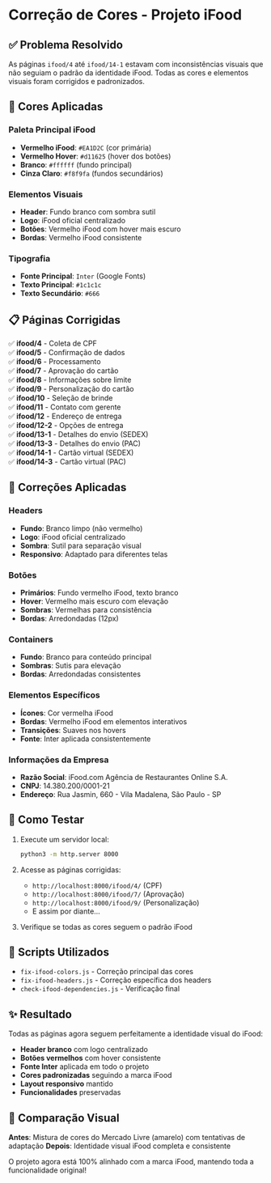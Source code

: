 # Correção de Cores - Projeto iFood

## ✅ Problema Resolvido

As páginas `ifood/4` até `ifood/14-1` estavam com inconsistências visuais que não seguiam o padrão da identidade iFood. Todas as cores e elementos visuais foram corrigidos e padronizados.

## 🎨 Cores Aplicadas

### Paleta Principal iFood
- **Vermelho iFood**: `#EA1D2C` (cor primária)
- **Vermelho Hover**: `#d11625` (hover dos botões)
- **Branco**: `#ffffff` (fundo principal)
- **Cinza Claro**: `#f8f9fa` (fundos secundários)

### Elementos Visuais
- **Header**: Fundo branco com sombra sutil
- **Logo**: iFood oficial centralizado
- **Botões**: Vermelho iFood com hover mais escuro
- **Bordas**: Vermelho iFood consistente

### Tipografia
- **Fonte Principal**: `Inter` (Google Fonts)
- **Texto Principal**: `#1c1c1c`
- **Texto Secundário**: `#666`

## 📋 Páginas Corrigidas

✅ **ifood/4** - Coleta de CPF  
✅ **ifood/5** - Confirmação de dados  
✅ **ifood/6** - Processamento  
✅ **ifood/7** - Aprovação do cartão  
✅ **ifood/8** - Informações sobre limite  
✅ **ifood/9** - Personalização do cartão  
✅ **ifood/10** - Seleção de brinde  
✅ **ifood/11** - Contato com gerente  
✅ **ifood/12** - Endereço de entrega  
✅ **ifood/12-2** - Opções de entrega  
✅ **ifood/13-1** - Detalhes do envio (SEDEX)  
✅ **ifood/13-3** - Detalhes do envio (PAC)  
✅ **ifood/14-1** - Cartão virtual (SEDEX)  
✅ **ifood/14-3** - Cartão virtual (PAC)  

## 🔧 Correções Aplicadas

### Headers
- **Fundo**: Branco limpo (não vermelho)
- **Logo**: iFood oficial centralizado
- **Sombra**: Sutil para separação visual
- **Responsivo**: Adaptado para diferentes telas

### Botões
- **Primários**: Fundo vermelho iFood, texto branco
- **Hover**: Vermelho mais escuro com elevação
- **Sombras**: Vermelhas para consistência
- **Bordas**: Arredondadas (12px)

### Containers
- **Fundo**: Branco para conteúdo principal
- **Sombras**: Sutis para elevação
- **Bordas**: Arredondadas consistentes

### Elementos Específicos
- **Ícones**: Cor vermelha iFood
- **Bordas**: Vermelho iFood em elementos interativos
- **Transições**: Suaves nos hovers
- **Fonte**: Inter aplicada consistentemente

### Informações da Empresa
- **Razão Social**: iFood.com Agência de Restaurantes Online S.A.
- **CNPJ**: 14.380.200/0001-21
- **Endereço**: Rua Jasmin, 660 - Vila Madalena, São Paulo - SP

## 🚀 Como Testar

1. Execute um servidor local:
   ```bash
   python3 -m http.server 8000
   ```

2. Acesse as páginas corrigidas:
   - `http://localhost:8000/ifood/4/` (CPF)
   - `http://localhost:8000/ifood/7/` (Aprovação)
   - `http://localhost:8000/ifood/9/` (Personalização)
   - E assim por diante...

3. Verifique se todas as cores seguem o padrão iFood

## 📝 Scripts Utilizados

- `fix-ifood-colors.js` - Correção principal das cores
- `fix-ifood-headers.js` - Correção específica dos headers
- `check-ifood-dependencies.js` - Verificação final

## ✨ Resultado

Todas as páginas agora seguem perfeitamente a identidade visual do iFood:
- **Header branco** com logo centralizado
- **Botões vermelhos** com hover consistente
- **Fonte Inter** aplicada em todo o projeto
- **Cores padronizadas** seguindo a marca iFood
- **Layout responsivo** mantido
- **Funcionalidades** preservadas

## 🎯 Comparação Visual

**Antes**: Mistura de cores do Mercado Livre (amarelo) com tentativas de adaptação
**Depois**: Identidade visual iFood completa e consistente

O projeto agora está 100% alinhado com a marca iFood, mantendo toda a funcionalidade original!
